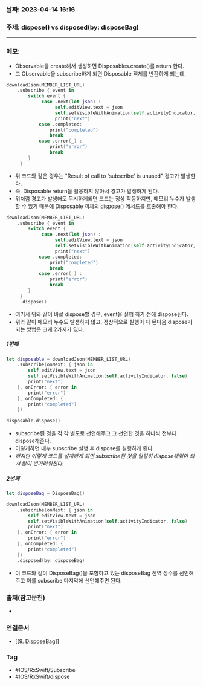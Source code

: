 ### 날짜: 2023-04-14 16:16

### 주제: dispose() vs disposed(by: disposeBag)
---
### 메모: 
- Observable을 create해서 생성하면 Disposables.create()를 return 한다. 
- 그 Observable을 subscribe하게 되면 Disposable 객체를 반환하게 되는데, 
~~~ swift 
downloadJson(MEMBER_LIST_URL) 
	.subscribe { event in 
		switch event {
			 case .next(let json) :
				  self.editView.text = json 
				  self.setVisibleWithAnimation(self.activityIndicator, false) 
				  print("next") 
			case .completed: 
				print("completed") 
				break 
			case .error(_) : 
				print("error") 
				break 
		}
	 }
~~~
- 위 코드와 같은 경우는 "Result of call to 'subscribe' is unused" 경고가 발생한다. 
- 즉, Disposable return을 활용하지 않아서 경고가 발생하게 된다.
- 위처럼 경고가 발생해도 무시하게되면 코드는 정상 작동하지만, 메모리 누수가 발생할 수 있기 때문에 Disposable 객체의 dispose() 메서드를 호출해야 한다. 
~~~ swift 
downloadJson(MEMBER_LIST_URL) 
	.subscribe { event in 
		switch event {
			 case .next(let json) :
				  self.editView.text = json 
				  self.setVisibleWithAnimation(self.activityIndicator, false) 
				  print("next") 
			case .completed: 
				print("completed") 
				break 
			case .error(_) : 
				print("error") 
				break 
		}
	 }
	 .dispose()
~~~
- 여기서 위와 같이 바로 dispose할 경우, event을 실행 하기 전에 dispose된다. 
- 위와 같이 메모리 누수도 발생하지 않고, 정상적으로 실행이 다 된다음 dispose가 되는 방법은 크게 2가지가 있다. 
##### 1번째 
~~~ swift 
let disposable = downloadJson(MEMBER_LIST_URL)
    .subscribe(onNext: { json in
        self.editView.text = json
        self.setVisibleWithAnimation(self.activityIndicator, false)
        print("next")
    }, onError: { error in
        print("error")
    }, onCompleted: {
        print("completed")
    })
    
disposable.dispose()
~~~
- subscribe된 것을 각 각 별도로 선언해주고 그 선언한 것을 하나씩 전부다 dispose해준다. 
- 이렇게하면 내부 subscribe 실행 후 dispose를 실행하게 된다.
- *하지만 이렇게 코드를 설계하게 되면 subscribe된 것을 일일히 dispose해줘야 되서 많이 번거러워진다.*
##### 2번째
~~~ swift 
let disposeBag = DisposeBag()

downloadJson(MEMBER_LIST_URL)
    .subscribe(onNext: { json in
        self.editView.text = json
        self.setVisibleWithAnimation(self.activityIndicator, false)
        print("next")
    }, onError: { error in
        print("error")
    }, onCompleted: {
        print("completed")
    })
    .disposed(by: disposeBag)
~~~
- 이 코드와 같이 DisposeBag()을 포함하고 있는 disposeBag 전역 상수를 선언해주고 이를 subscribe 마지막에 선언해주면 된다.

### 출처(참고문헌) 
- 

### 연결문서 
- [[9. DisposeBag]]

### Tag
- #IOS/RxSwift/Subscribe
- #IOS/RxSwift/dispose